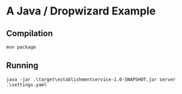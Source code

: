 # A Java / Dropwizard Example

Compilation
-----------

```mvn package```

Running
-------

```java -jar .\target\establishmentservice-1.0-SNAPSHOT.jar server .\settings.yaml```
